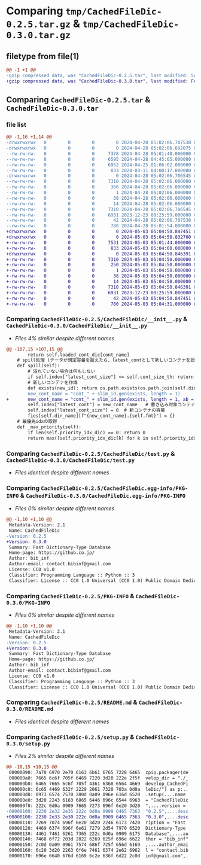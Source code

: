 # Comparing `tmp/CachedFileDic-0.2.5.tar.gz` & `tmp/CachedFileDic-0.3.0.tar.gz`

## filetype from file(1)

```diff
@@ -1 +1 @@
-gzip compressed data, was "CachedFileDic-0.2.5.tar", last modified: Sun Apr 28 05:02:06 2024, max compression
+gzip compressed data, was "CachedFileDic-0.3.0.tar", last modified: Fri May  3 05:04:50 2024, max compression
```

## Comparing `CachedFileDic-0.2.5.tar` & `CachedFileDic-0.3.0.tar`

### file list

```diff
@@ -1,16 +1,14 @@
-drwxrwxrwx   0        0        0        0 2024-04-28 05:02:06.707538 CachedFileDic-0.2.5/
-drwxrwxrwx   0        0        0        0 2024-04-28 05:02:06.692075 CachedFileDic-0.2.5/CachedFileDic/
--rw-rw-rw-   0        0        0     7378 2024-04-28 05:01:40.000000 CachedFileDic-0.2.5/CachedFileDic/__init__.py
--rw-rw-rw-   0        0        0     6595 2024-04-28 04:45:05.000000 CachedFileDic-0.2.5/CachedFileDic/__init__BACKUP_commit効率化変更前.py
--rw-rw-rw-   0        0        0     6952 2024-04-25 01:06:02.000000 CachedFileDic-0.2.5/CachedFileDic/__init__BACKUP_lazy_commitバグあり版.py
--rw-rw-rw-   0        0        0      833 2024-03-11 04:00:17.000000 CachedFileDic-0.2.5/CachedFileDic/test.py
-drwxrwxrwx   0        0        0        0 2024-04-28 05:02:06.706545 CachedFileDic-0.2.5/CachedFileDic.egg-info/
--rw-rw-rw-   0        0        0     7310 2024-04-28 05:02:06.000000 CachedFileDic-0.2.5/CachedFileDic.egg-info/PKG-INFO
--rw-rw-rw-   0        0        0      366 2024-04-28 05:02:06.000000 CachedFileDic-0.2.5/CachedFileDic.egg-info/SOURCES.txt
--rw-rw-rw-   0        0        0        1 2024-04-28 05:02:06.000000 CachedFileDic-0.2.5/CachedFileDic.egg-info/dependency_links.txt
--rw-rw-rw-   0        0        0       38 2024-04-28 05:02:06.000000 CachedFileDic-0.2.5/CachedFileDic.egg-info/requires.txt
--rw-rw-rw-   0        0        0       14 2024-04-28 05:02:06.000000 CachedFileDic-0.2.5/CachedFileDic.egg-info/top_level.txt
--rw-rw-rw-   0        0        0     7310 2024-04-28 05:02:06.706545 CachedFileDic-0.2.5/PKG-INFO
--rw-rw-rw-   0        0        0     6931 2023-12-23 00:25:59.000000 CachedFileDic-0.2.5/README.md
--rw-rw-rw-   0        0        0       42 2024-04-28 05:02:06.707538 CachedFileDic-0.2.5/setup.cfg
--rw-rw-rw-   0        0        0      780 2024-04-28 05:01:54.000000 CachedFileDic-0.2.5/setup.py
+drwxrwxrwx   0        0        0        0 2024-05-03 05:04:50.847451 CachedFileDic-0.3.0/
+drwxrwxrwx   0        0        0        0 2024-05-03 05:04:50.832700 CachedFileDic-0.3.0/CachedFileDic/
+-rw-rw-rw-   0        0        0     7531 2024-05-03 05:01:44.000000 CachedFileDic-0.3.0/CachedFileDic/__init__.py
+-rw-rw-rw-   0        0        0      833 2024-05-03 05:04:00.000000 CachedFileDic-0.3.0/CachedFileDic/test.py
+drwxrwxrwx   0        0        0        0 2024-05-03 05:04:50.846391 CachedFileDic-0.3.0/CachedFileDic.egg-info/
+-rw-rw-rw-   0        0        0     7310 2024-05-03 05:04:50.000000 CachedFileDic-0.3.0/CachedFileDic.egg-info/PKG-INFO
+-rw-rw-rw-   0        0        0      250 2024-05-03 05:04:50.000000 CachedFileDic-0.3.0/CachedFileDic.egg-info/SOURCES.txt
+-rw-rw-rw-   0        0        0        1 2024-05-03 05:04:50.000000 CachedFileDic-0.3.0/CachedFileDic.egg-info/dependency_links.txt
+-rw-rw-rw-   0        0        0       38 2024-05-03 05:04:50.000000 CachedFileDic-0.3.0/CachedFileDic.egg-info/requires.txt
+-rw-rw-rw-   0        0        0       14 2024-05-03 05:04:50.000000 CachedFileDic-0.3.0/CachedFileDic.egg-info/top_level.txt
+-rw-rw-rw-   0        0        0     7310 2024-05-03 05:04:50.846391 CachedFileDic-0.3.0/PKG-INFO
+-rw-rw-rw-   0        0        0     6931 2023-12-23 00:25:59.000000 CachedFileDic-0.3.0/README.md
+-rw-rw-rw-   0        0        0       42 2024-05-03 05:04:50.847451 CachedFileDic-0.3.0/setup.cfg
+-rw-rw-rw-   0        0        0      780 2024-05-03 05:04:31.000000 CachedFileDic-0.3.0/setup.py
```

### Comparing `CachedFileDic-0.2.5/CachedFileDic/__init__.py` & `CachedFileDic-0.3.0/CachedFileDic/__init__.py`

 * *Files 4% similar despite different names*

```diff
@@ -107,15 +107,15 @@
 		return self.loaded_cont_dic[cont_name]
 	# spill処理 (データが規定容量を超えたら、latest_contとして新しいコンテナを設定)
 	def spill(self):
 		# 溢れていない場合は何もしない
 		if self.index["latest_cont_size"] <= self.cont_size_th: return None
 		# 新しいコンテナを作成
 		def exists(new_id): return os.path.exists(os.path.join(self.dir_name, f"cont_{new_id}.{self.fmt}"))
-		new_cont_name = "cont_" + slim_id.gen(exists, length = 1)
+		new_cont_name = "cont_" + slim_id.gen(exists, length = 1, ab = "16")	# 注意: 大文字・小文字を区別できないOSがあるため、安全のため小文字のみのアルファベットとしている
 		self.index["latest_cont"] = new_cont_name	# 書き込み対象コンテナの更新
 		self.index["latest_cont_size"] = 0	# 新コンテナの容量
 		fies[self.dir_name][f"{new_cont_name}.{self.fmt}"] = {}
 	# 最優先idxの取得
 	def _max_priority(self):
 		if len(self.priority_idx_dic) == 0: return 0
 		return max([self.priority_idx_dic[k] for k in self.priority_idx_dic])
```

### Comparing `CachedFileDic-0.2.5/CachedFileDic/test.py` & `CachedFileDic-0.3.0/CachedFileDic/test.py`

 * *Files identical despite different names*

### Comparing `CachedFileDic-0.2.5/CachedFileDic.egg-info/PKG-INFO` & `CachedFileDic-0.3.0/CachedFileDic.egg-info/PKG-INFO`

 * *Files 0% similar despite different names*

```diff
@@ -1,10 +1,10 @@
 Metadata-Version: 2.1
 Name: CachedFileDic
-Version: 0.2.5
+Version: 0.3.0
 Summary: Fast Dictionary-Type Database
 Home-page: https://github.co.jp/
 Author: bib_inf
 Author-email: contact.bibinf@gmail.com
 License: CC0 v1.0
 Classifier: Programming Language :: Python :: 3
 Classifier: License :: CC0 1.0 Universal (CC0 1.0) Public Domain Dedication
```

### Comparing `CachedFileDic-0.2.5/PKG-INFO` & `CachedFileDic-0.3.0/PKG-INFO`

 * *Files 0% similar despite different names*

```diff
@@ -1,10 +1,10 @@
 Metadata-Version: 2.1
 Name: CachedFileDic
-Version: 0.2.5
+Version: 0.3.0
 Summary: Fast Dictionary-Type Database
 Home-page: https://github.co.jp/
 Author: bib_inf
 Author-email: contact.bibinf@gmail.com
 License: CC0 v1.0
 Classifier: Programming Language :: Python :: 3
 Classifier: License :: CC0 1.0 Universal (CC0 1.0) Public Domain Dedication
```

### Comparing `CachedFileDic-0.2.5/README.md` & `CachedFileDic-0.3.0/README.md`

 * *Files identical despite different names*

### Comparing `CachedFileDic-0.2.5/setup.py` & `CachedFileDic-0.3.0/setup.py`

 * *Files 2% similar despite different names*

```diff
@@ -10,15 +10,15 @@
 00000090: 7a70 6970 2e70 6163 6b61 6765 7228 6465  zpip.packager(de
 000000a0: 7665 6c6f 705f 6469 7220 3d20 222e 2f5f  velop_dir = "./_
 000000b0: 6465 7665 6c6f 705f 4361 6368 6564 4669  develop_CachedFi
 000000c0: 6c65 4469 632f 2229 2061 7320 703a 0d0a  leDic/") as p:..
 000000d0: 0973 6574 7570 280d 0a09 096e 616d 6520  .setup(....name 
 000000e0: 3d20 2243 6163 6865 6446 696c 6544 6963  = "CachedFileDic
 000000f0: 222c 0d0a 0909 7665 7273 696f 6e20 3d20  ",....version = 
-00000100: 2230 2e32 2e35 222c 0d0a 0909 6465 7363  "0.2.5",....desc
+00000100: 2230 2e33 2e30 222c 0d0a 0909 6465 7363  "0.3.0",....desc
 00000110: 7269 7074 696f 6e20 3d20 2246 6173 7420  ription = "Fast 
 00000120: 4469 6374 696f 6e61 7279 2d54 7970 6520  Dictionary-Type 
 00000130: 4461 7461 6261 7365 222c 0d0a 0909 6175  Database",....au
 00000140: 7468 6f72 203d 2022 6269 625f 696e 6622  thor = "bib_inf"
 00000150: 2c0d 0a09 0961 7574 686f 725f 656d 6169  ,....author_emai
 00000160: 6c20 3d20 2263 6f6e 7461 6374 2e62 6962  l = "contact.bib
 00000170: 696e 6640 676d 6169 6c2e 636f 6d22 2c0d  inf@gmail.com",.
```

